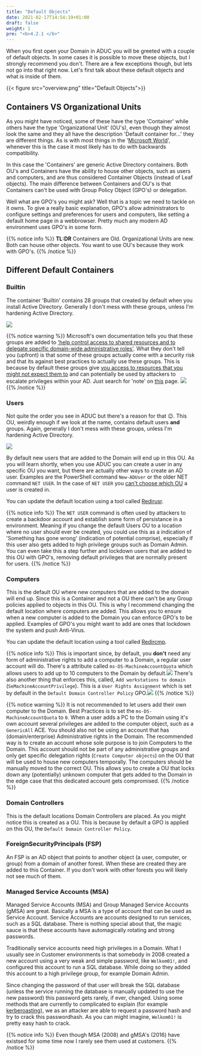 ```yaml
---
title: "Default Objects"
date: 2021-02-17T14:54:19+01:00
draft: false
weight: 1
pre: "<b>4.2.1 </b>"
---
```


When you first open your Domain in ADUC you will be greeted with a couple of default objects. In some cases it is possible to move these objects, but I strongly recommend you don't. There are a few exceptions though, but lets not go into that right now. Let's first talk about these default objects and what is inside of them.

{{< figure src="overview.png" title="Default Objects">}}

## Containers VS Organizational Units

As you might have noticed, some of these have the type 'Container' while others have the type 'Organizational Unit' (OU's), even though they almost look the same and they all have the description 'Default container for...' they are different things. As is with most things in the '[Microsoft World](https://www.youtube.com/watch?v=UQvm5_OweF8)', whenever this is the case it most likely has to do with backwards compatibility.

In this case the 'Containers' are generic Active Directory containers. Both OU's and Containers have the ability to house other objects, such as users and computers, and are thus considered Container Objects (instead of Leaf objects). The main difference between Containers and OU's is that Containers can't be used with Group Policy Object (GPO's) or delegation.

Well what are GPO's you might ask? Well that is a topic we need to tackle on it owns. To give a really basic explanation, GPO's allow administrators to configure settings and preferences for users and computers, like setting a default home page in a webbrowser. Pretty much any modern AD environment uses GPO's in some form.

{{% notice info %}}
**TL:DR** Containers are Old. Organizational Units are new. Both can house other objects. You want to use OU's because they work with GPO's.
{{% /notice %}}

## Different Default Containers

### Builtin

The container 'Builtin' contains 28 groups that created by default when you install Active Directory. Generally I don't mess with these groups, unless I'm hardening Active Directory.

![](builtin.png)

{{% notice warning %}}
Microsoft's own documentation tells you that these groups are added to ['help control access to shared resources and to delegate specific domain-wide administrative roles'](https://docs.microsoft.com/en-us/windows/security/identity-protection/access-control/active-directory-security-groups#default-security-groups). What they don't tell you (upfront) is that some of these groups actually come with a security risk and that its against best practices to actually use these groups. This is because by default these groups give [you access to resources that you might not expect them to](https://adsecurity.org/?p=3700) and can potentially be used by attackers to escalate privileges within your AD. Just search for 'note' on [this](https://docs.microsoft.com/en-us/windows/security/identity-protection/access-control/active-directory-security-groups) page. ![](account_operators.png)
{{% /notice %}}

### Users

Not quite the order you see in ADUC but there's a reason for that 😉. This OU, weirdly enough if we look at the name, contains default users **and** groups. Again, generally I don't mess with these groups, unless I'm hardening Active Directory.

![](users_ou.png)

By default new users that are added to the Domain will end up in this OU. As you will learn shortly, when you use ADUC you can create a user in any specific OU you want, but there are actually other ways to create an AD user. Examples are the PowerShell command `New-ADUser` or the older NET command `NET USER`. In the case of `NET USER` you [can't choose which OU](https://docs.microsoft.com/en-us/previous-versions/windows/it-pro/windows-server-2012-r2-and-2012/cc771865(v=ws.11)) a user is created in.

You can update the default location using a tool called [Redirusr](https://docs.microsoft.com/en-us/previous-versions/windows/it-pro/windows-server-2012-r2-and-2012/cc771655(v=ws.11)).

{{% notice info %}}
The `NET USER` command is often used by attackers to create a backdoor account and establish some form of persistance in a environment. Meaning if you change the default Users OU to a location where no user should ever be created, you could use this as a indication of 'Something has gone wrong' (indication of potential comprise), especially if this user also gets added to high privilege groups such as Domain Admin. You can even take this a step further and lockdown users that are added to this OU with GPO's, removing default privileges that are normally present for users.
{{% /notice %}}

### Computers

This is the default OU where new computers that are added to the domain will end up. Since this is a Container and not a OU there can't be any Group policies applied to objects in this OU. This is why I recommend changing the default location where computers are added. This allows you to ensure when a new computer is added to the Domain you can enforce GPO's to be applied. Examples of GPO's you might want to add are ones that lockdown the system and push Anti-Virus.

You can update the default location using a tool called [Redircmp](https://docs.microsoft.com/en-us/previous-versions/windows/it-pro/windows-server-2012-r2-and-2012/cc770619(v=ws.11)).

{{% notice info %}}
This is important since, by default, you **don't** need any form of administrative rights to add a computer to a Domain, a regular user account will do. There's a attribute called `ms-DS-MachineAccountQuota` which allows users to add up to 10 computers to the Domain by default.![](MachineAccountQouta.png)
There's also another thing that enforces this, called, `Add workstations to domain` (`SeMachineAccountPrivilege`). This is a `User Rights Assignment` which is set by default in the `Default Domain Controller Policy` GPO.![](SeMachineAccountPrivilege.png)
{{% /notice %}}

{{% notice warning %}}
It is not recommended to let users add their own computer to the Domain. Best Practices is to set the `ms-DS-MachineAccountQuota` to `0`. When a user adds a PC to the Domain using it's own account several privileges are added to the computer object, such as a `GenericAll` ACE. You should also not be using an account that has (domain/enterprise) Administrative rights in the Domain. The recommended way is to create an account whose sole purpose is to join Computers to the Domain. This account should not be part of any administrative groups and only get specific delegation rights (`Create Computer objects`) on the OU that will be used to house new computers temporally. The computers should be manually moved to the correct OU. This allows you to create a OU that locks down any (potentially) unknown computer that gets added to the Domain in the edge case that this dedicated account gets compromised.
{{% /notice %}}

### Domain Controllers

This is the default locations Domain Controllers are placed. As you might notice this is created as a OU. This is because by default a GPO is applied on this OU, the `Default Domain Controller Policy`.

### ForeignSecurityPrincipals (FSP)

An FSP is an AD object that points to another object (a user, computer, or group) from a domain of another forest. When these are created they are added to this Container. If you don't work with other forests you will likely not see much of them.

### Managed Service Accounts (MSA)

Managed Service Accounts (MSA) and Group Managed Service Accounts (gMSA) are great.
Basically a MSA is a type of account that can be used as Service Account. Service Accounts are accounts designed to run services, such as a SQL database.
There is nothing special about that, the magic sauce is that these accounts have automagically rotating and strong passwords.

Traditionally service accounts need high privileges in a Domain. What I usually see in Customer environments is that somebody in 2008 created a new account using a very weak and simple password, like `Welkom01!`, and configured this account to run a SQL database. While doing so they added this account to a high privilege group, for example Domain Admin.

Since changing the password of that user will break the SQL database (unless the service running the database is manually updated to use the new password) this password gets rarely, if ever, changed. Using some methods that are currently to complicated to explain (for example [kerberoasting](https://adsecurity.org/?tag=kerberoast)), we as an attacker are able to request a password hash and try to crack this passwordhash. As you can might imagine, `Welkom01!` is pretty easy hash to crack.

{{% notice info %}}
Even though MSA (2008) and gMSA's (2016)  have existsed for some time now I rarely see them used at customers.
{{% /notice %}}

